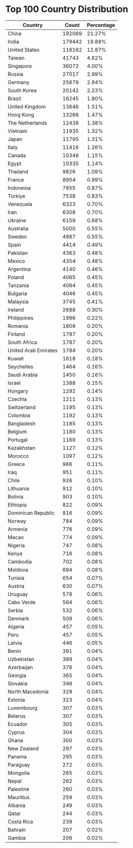 # Top 100 Country Distribution
| Country | Count | Percentage |
|----|----|----|
| China | 192069 | 21.27% |
| India | 179442 | 19.88% |
| United States | 116162 | 12.87% |
| Taiwan | 41743 | 4.62% |
| Singapore | 36072 | 4.00% |
| Russia | 27017 | 2.99% |
| Germany | 25679 | 2.84% |
| South Korea | 20142 | 2.23% |
| Brazil | 16245 | 1.80% |
| United Kingdom | 13646 | 1.51% |
| Hong Kong | 13266 | 1.47% |
| The Netherlands | 12438 | 1.38% |
| Vietnam | 11935 | 1.32% |
| Japan | 11795 | 1.31% |
| Italy | 11416 | 1.26% |
| Canada | 10348 | 1.15% |
| Egypt | 10335 | 1.14% |
| Thailand | 9826 | 1.09% |
| France | 8954 | 0.99% |
| Indonesia | 7855 | 0.87% |
| Türkiye | 7538 | 0.83% |
| Venezuela | 6323 | 0.70% |
| Iran | 6308 | 0.70% |
| Ukraine | 6159 | 0.68% |
| Australia | 5000 | 0.55% |
| Sweden | 4987 | 0.55% |
| Spain | 4414 | 0.49% |
| Pakistan | 4363 | 0.48% |
| Mexico | 4354 | 0.48% |
| Argentina | 4140 | 0.46% |
| Poland | 4065 | 0.45% |
| Tanzania | 4064 | 0.45% |
| Bulgaria | 4046 | 0.45% |
| Malaysia | 3745 | 0.41% |
| Ireland | 2688 | 0.30% |
| Philippines | 1996 | 0.22% |
| Romania | 1808 | 0.20% |
| Finland | 1797 | 0.20% |
| South Africa | 1787 | 0.20% |
| United Arab Emirates | 1784 | 0.20% |
| Kuwait | 1618 | 0.18% |
| Seychelles | 1464 | 0.16% |
| Saudi Arabia | 1450 | 0.16% |
| Israel | 1388 | 0.15% |
| Hungary | 1292 | 0.14% |
| Czechia | 1211 | 0.13% |
| Switzerland | 1195 | 0.13% |
| Colombia | 1192 | 0.13% |
| Bangladesh | 1185 | 0.13% |
| Belgium | 1180 | 0.13% |
| Portugal | 1169 | 0.13% |
| Kazakhstan | 1127 | 0.12% |
| Morocco | 1097 | 0.12% |
| Greece | 966 | 0.11% |
| Iraq | 951 | 0.11% |
| Chile | 926 | 0.10% |
| Lithuania | 912 | 0.10% |
| Bolivia | 903 | 0.10% |
| Ethiopia | 822 | 0.09% |
| Dominican Republic | 816 | 0.09% |
| Norway | 784 | 0.09% |
| Armenia | 776 | 0.09% |
| Macao | 774 | 0.09% |
| Nigeria | 747 | 0.08% |
| Kenya | 716 | 0.08% |
| Cambodia | 702 | 0.08% |
| Moldova | 694 | 0.08% |
| Tunisia | 654 | 0.07% |
| Austria | 630 | 0.07% |
| Uruguay | 578 | 0.06% |
| Cabo Verde | 564 | 0.06% |
| Serbia | 532 | 0.06% |
| Denmark | 509 | 0.06% |
| Algeria | 457 | 0.05% |
| Peru | 457 | 0.05% |
| Latvia | 446 | 0.05% |
| Benin | 391 | 0.04% |
| Uzbekistan | 389 | 0.04% |
| Azerbaijan | 376 | 0.04% |
| Georgia | 365 | 0.04% |
| Slovakia | 346 | 0.04% |
| North Macedonia | 328 | 0.04% |
| Estonia | 323 | 0.04% |
| Luxembourg | 307 | 0.03% |
| Belarus | 307 | 0.03% |
| Ecuador | 305 | 0.03% |
| Cyprus | 304 | 0.03% |
| Ghana | 300 | 0.03% |
| New Zealand | 297 | 0.03% |
| Panama | 295 | 0.03% |
| Paraguay | 272 | 0.03% |
| Mongolia | 265 | 0.03% |
| Nepal | 262 | 0.03% |
| Palestine | 260 | 0.03% |
| Mauritius | 259 | 0.03% |
| Albania | 249 | 0.03% |
| Qatar | 244 | 0.03% |
| Costa Rica | 239 | 0.03% |
| Bahrain | 207 | 0.02% |
| Gambia | 206 | 0.02% |
